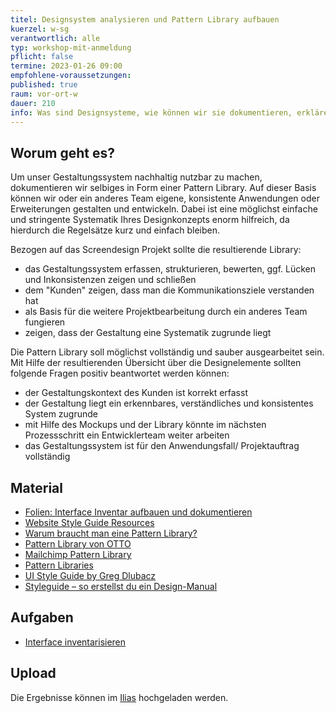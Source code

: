 ```yaml
---
titel: Designsystem analysieren und Pattern Library aufbauen
kuerzel: w-sg
verantwortlich: alle
typ: workshop-mit-anmeldung
pflicht: false
termine: 2023-01-26 09:00
empfohlene-voraussetzungen:
published: true
raum: vor-ort-w
dauer: 210
info: Was sind Designsysteme, wie können wir sie dokumentieren, erklären und nachhaltig nutzbar machen?
---
```


## Worum geht es?
Um unser Gestaltungssystem nachhaltig nutzbar zu machen, dokumentieren wir selbiges in Form einer Pattern Library. Auf dieser Basis können wir oder ein anderes Team eigene, konsistente Anwendungen oder Erweiterungen gestalten und entwickeln. Dabei ist eine möglichst einfache und stringente Systematik Ihres Designkonzepts enorm hilfreich, da hierdurch die Regelsätze kurz und einfach bleiben.

Bezogen auf das Screendesign Projekt sollte die resultierende Library:
- das Gestaltungssystem erfassen, strukturieren, bewerten, ggf. Lücken und Inkonsistenzen zeigen und schließen
- dem "Kunden" zeigen, dass man die Kommunikationsziele verstanden hat
- als Basis für die weitere Projektbearbeitung durch ein anderes Team fungieren
- zeigen, dass der Gestaltung eine Systematik zugrunde liegt

Die Pattern Library soll möglichst vollständig und sauber ausgearbeitet sein. Mit Hilfe der resultierenden Übersicht über die Designelemente sollten folgende Fragen positiv beantwortet werden können:
- der Gestaltungskontext des Kunden ist korrekt erfasst
- der Gestaltung liegt ein erkennbares, verständliches und konsistentes System zugrunde
- mit Hilfe des Mockups und der Library könnte im nächsten Prozessschritt ein Entwicklerteam weiter arbeiten
- das Gestaltungssystem ist für den Anwendungsfall/ Projektauftrag vollständig

## Material
- [Folien: Interface Inventar aufbauen und dokumentieren](../../download/workshops/interface-inventar-aufbauen/Interface-inventar-aufbauen-und-visualisieren.pdf)
- [Website Style Guide Resources](http://styleguides.io/)
- [Warum braucht man eine Pattern Library?](https://www.produktbezogen.de/bauanleitung-pattern-library-1/)
- [Pattern Library von OTTO](https://www.otto.de/pattern-library/index.html)
- [Mailchimp Pattern Library](https://ux.mailchimp.com/patterns/color)
- [Pattern Libraries](https://medium.com/@whatjackhasmade/pattern-libraries-abcc45c6144c)
- [UI Style Guide by Greg Dlubacz](https://cdn.dribbble.com/users/104117/screenshots/2080529/attachments/373853/real-pixels.png)
- [Styleguide – so erstellst du ein Design-Manual](https://www.webdesign-journal.de/styleguide/)

## Aufgaben
- [Interface inventarisieren](../../assignments/workshop-010-patternlab)

## Upload
Die Ergebnisse können im [Ilias](https://ilias.th-koeln.de/ilias.php?baseClass=ilExerciseHandlerGUI&ref_id=1422052&cmd=showOverview) hochgeladen werden.
